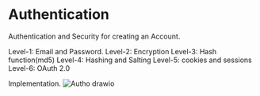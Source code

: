 # Authentication
Authentication and Security for creating an Account.

Level-1: Email and Password.
Level-2: Encryption
Level-3: Hash function(md5)
Level-4: Hashing and Salting
Level-5: cookies and sessions
Level-6: OAuth 2.0

Implementation.
![Autho drawio](https://user-images.githubusercontent.com/39625554/159136296-4c325c84-e5d8-4c68-8c3a-da88c7902512.png)
